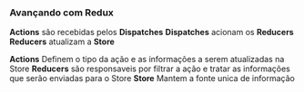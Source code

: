 ### Avançando com Redux

**Actions** são recebidas pelos **Dispatches**
**Dispatches** acionam os **Reducers**
**Reducers** atualizam a **Store**

**Actions** Definem o tipo da ação e as informações a serem atualizadas na Store
**Reducers** são responsaveis por filtrar a ação e tratar as informações que serão enviadas para o Store
**Store** Mantem a fonte unica de informação

